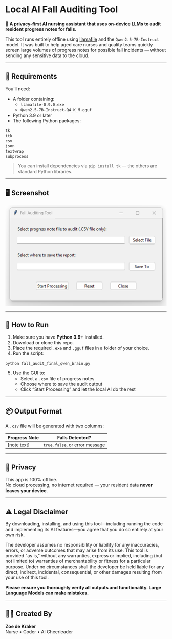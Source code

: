 # Local AI Fall Auditing Tool

🧠 **A privacy-first AI nursing assistant that uses on-device LLMs to audit resident progress notes for falls.**

This tool runs entirely offline using [llamafile](https://github.com/Mozilla-Ocho/llamafile) and the `Qwen2.5-7B-Instruct` model. It was built to help aged care nurses and quality teams quickly screen large volumes of progress notes for possible fall incidents — without sending any sensitive data to the cloud.

---

## 🔧 Requirements

You’ll need:

- A folder containing:
  - `llamafile-0.9.0.exe`
  - `Qwen2.5-7B-Instruct-Q4_K_M.gguf`
- Python 3.9 or later
- The following Python packages:

```
tk
ttk
csv
json
textwrap
subprocess
```

> You can install dependencies via `pip install tk` — the others are standard Python libraries.

---

## 🖥️ Screenshot

![Fall Auditing Tool GUI](Screenshot.png)

---

## 🚀 How to Run

1. Make sure you have **Python 3.9+** installed.
2. Download or clone this repo.
3. Place the required `.exe` and `.gguf` files in a folder of your choice.
4. Run the script:

```
python fall_audit_final_qwen_brain.py
```

5. Use the GUI to:
   - Select a `.csv` file of progress notes  
   - Choose where to save the audit output  
   - Click “Start Processing” and let the local AI do the rest

---

## 📦 Output Format

A `.csv` file will be generated with two columns:

| Progress Note | Falls Detected?         |
|---------------|--------------------------|
| [note text]   | `true`, `false`, or error message |

---

## 🔐 Privacy

This app is 100% offline.  
No cloud processing, no internet required — your resident data **never leaves your device**.

---

## ⚠️ Legal Disclaimer

By downloading, installing, and using this tool—including running the code and implementing its AI features—you agree that you do so entirely at your own risk.

The developer assumes no responsibility or liability for any inaccuracies, errors, or adverse outcomes that may arise from its use. This tool is provided "as is," without any warranties, express or implied, including (but not limited to) warranties of merchantability or fitness for a particular purpose. Under no circumstances shall the developer be held liable for any direct, indirect, incidental, consequential, or other damages resulting from your use of this tool.

**Please ensure you thoroughly verify all outputs and functionality. Large Language Models can make mistakes.**

---

## 👩‍⚕️ Created By

**Zoe de Kraker**  
Nurse • Coder • AI Cheerleader
